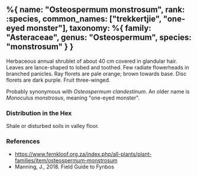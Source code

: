 %{
    name: "Osteospermum monstrosum",
    rank: :species,
    common_names: ["trekkertjie", "one-eyed monster"],
    taxonomy: %{
        family: "Asteraceae",
        genus: "Osteospermum",
        species: "monstrosum"
    }
}
---

Herbaceous annual shrublet of about 40 cm covered in glandular hair. Leaves are lance-shaped to lobed and toothed. Few radiate flowerheads in branched panicles. Ray florets are pale orange; brown towards base. Disc florets are dark purple. Fruit three-winged.

<!-- read more -->

Probably synonymous with *Osteospermum clandestinum*. An older name is *Monoculus monstrosus*, meaning "one-eyed monster".

### Distribution in the Hex

Shale or disturbed soils in valley floor.

### References

* https://www.fernkloof.org.za/index.php/all-plants/plant-families/item/osteospermum-monstrosum
* Manning, J., 2018. Field Guide to Fynbos